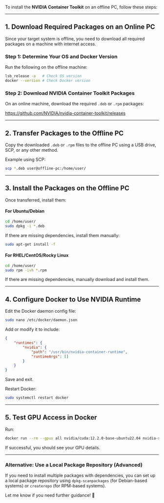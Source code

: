To install the **NVIDIA Container Toolkit** on an offline PC, follow these steps:

---

## **1. Download Required Packages on an Online PC**
Since your target system is offline, you need to download all required packages on a machine with internet access.

### **Step 1: Determine Your OS and Docker Version**
Run the following on the offline machine:
```bash
lsb_release -a   # Check OS version
docker --version # Check Docker version
```

### **Step 2: Download NVIDIA Container Toolkit Packages**
On an online machine, download the required `.deb` or `.rpm` packages:

https://github.com/NVIDIA/nvidia-container-toolkit/releases

---

## **2. Transfer Packages to the Offline PC**
Copy the downloaded `.deb` or `.rpm` files to the offline PC using a USB drive, SCP, or any other method.

Example using SCP:
```bash
scp *.deb user@offline-pc:/home/user/
```

---

## **3. Install the Packages on the Offline PC**
Once transferred, install them:

#### **For Ubuntu/Debian**
```bash
cd /home/user/
sudo dpkg -i *.deb
```
If there are missing dependencies, install them manually:
```bash
sudo apt-get install -f
```

#### **For RHEL/CentOS/Rocky Linux**
```bash
cd /home/user/
sudo rpm -ivh *.rpm
```
If there are missing dependencies, manually download and install them.

---

## **4. Configure Docker to Use NVIDIA Runtime**
Edit the Docker daemon config file:
```bash
sudo nano /etc/docker/daemon.json
```
Add or modify it to include:
```json
{
    "runtimes": {
        "nvidia": {
            "path": "/usr/bin/nvidia-container-runtime",
            "runtimeArgs": []
        }
    }
}
```

Save and exit.

Restart Docker:
```bash
sudo systemctl restart docker
```

---

## **5. Test GPU Access in Docker**
Run:
```bash
docker run --rm --gpus all nvidia/cuda:12.2.0-base-ubuntu22.04 nvidia-smi
```

If successful, you should see your GPU details.

---

### **Alternative: Use a Local Package Repository (Advanced)**
If you need to install multiple packages with dependencies, you can set up a local package repository using `dpkg-scanpackages` (for Debian-based systems) or `createrepo` (for RPM-based systems).

Let me know if you need further guidance! 🚀
